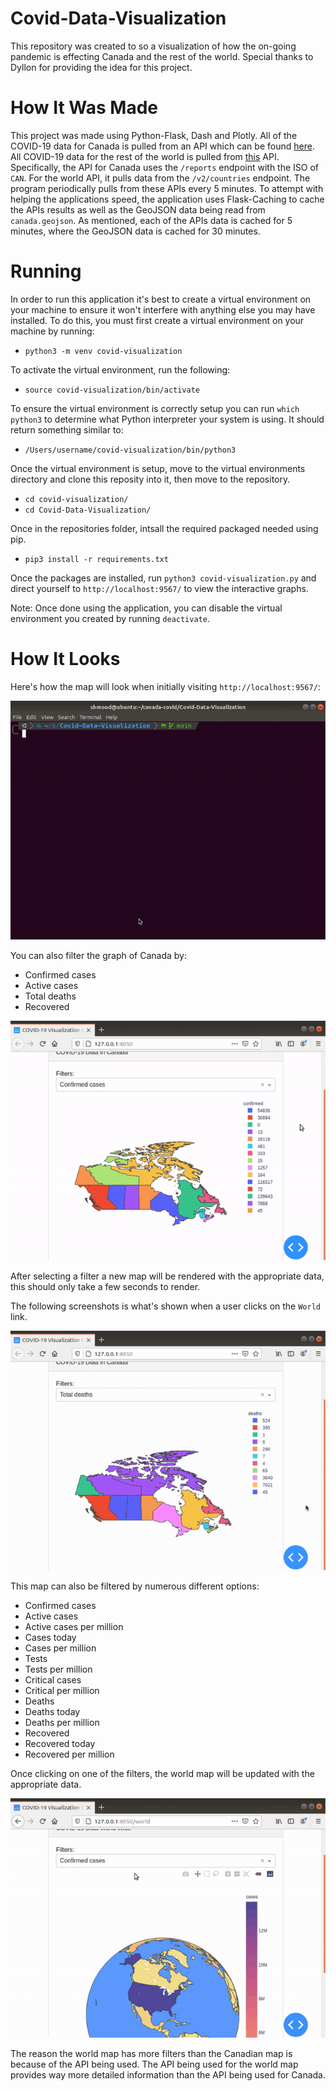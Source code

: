 # Covid-Data-Visualization
This repository was created to so a visualization of how the on-going pandemic is effecting Canada and the rest of the world. Special thanks to Dyllon for providing the idea for this project.

# How It Was Made
This project was made using Python-Flask, Dash and Plotly. All of the COVID-19 data for Canada is pulled from an API which can be found [here](https://covid-api.com/). All COVID-19 data for the rest of the world is pulled from [this](https://documenter.getpostman.com/view/11144369/Szf6Z9B3?version=latest) API. Specifically, the API for Canada uses the `/reports` endpoint with the ISO of `CAN`. For the world API, it pulls data from the `/v2/countries` endpoint. The program periodically pulls from these APIs every 5 minutes. To attempt with helping the applications speed, the application uses Flask-Caching to cache the APIs results as well as the GeoJSON data being read from `canada.geojson`. As mentioned, each of the APIs data is cached for 5 minutes, where the GeoJSON data is cached for 30 minutes.

# Running
In order to run this application it's best to create a virtual environment on your machine to ensure it won't interfere with anything else you may have installed. To do this, you must first create a virtual environment on your machine by running:
* `python3 -m venv covid-visualization`

To activate the virtual environment, run the following:
* `source covid-visualization/bin/activate`

To ensure the virtual environment is correctly setup you can run `which python3` to determine what Python interpreter your system is using. It should return something similar to:
* `/Users/username/covid-visualization/bin/python3`

Once the virtual environment is setup, move to the virtual environments directory and clone this reposity into it, then move to the repository.
* `cd covid-visualization/`
* `cd Covid-Data-Visualization/`

Once in the repositories folder, intsall the required packaged needed using pip.
* `pip3 install -r requirements.txt`

Once the packages are installed, run `python3 covid-visualization.py` and direct yourself to `http://localhost:9567/` to view the interactive graphs.

Note: Once done using the application, you can disable the virtual environment you created by running `deactivate`.

# How It Looks

Here's how the map will look when initially visiting `http://localhost:9567/`:

![](pics/canada.gif)

You can also filter the graph of Canada by:
* Confirmed cases
* Active cases
* Total deaths
* Recovered

![](pics/canada_filters.gif)

After selecting a filter a new map will be rendered with the appropriate data, this should only take a few seconds to render.

The following screenshots is what's shown when a user clicks on the `World` link.

![](pics/world.gif)

This map can also be filtered by numerous different options:
* Confirmed cases
* Active cases
* Active cases per million
* Cases today
* Cases per million
* Tests
* Tests per million
* Critical cases
* Critical per million
* Deaths
* Deaths today
* Deaths per million
* Recovered
* Recovered today
* Recovered per million

Once clicking on one of the filters, the world map will be updated with the appropriate data.

![](pics/world_filters.gif)

The reason the world map has more filters than the Canadian map is because of the API being used. The API being used for the world map provides way more detailed information than the API being used for Canada.

